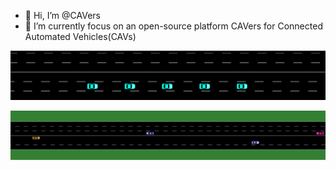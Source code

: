 - 👋 Hi, I’m @CAVers
- 👀 I’m currently focus on an open-source platform CAVers for Connected Automated Vehicles(CAVs)
  
![](https://github.com/CAV-ers/CAV-ers/blob/main/platooing.gif)

![](https://github.com/CAV-ers/CAV-ers/blob/main/Figures/highD%20convertion.gif)


<!---
CAV-ers/CAV-ers is a ✨ special ✨ repository because its `README.md` (this file) appears on your GitHub profile.
You can click the Preview link to take a look at your changes.
--->
